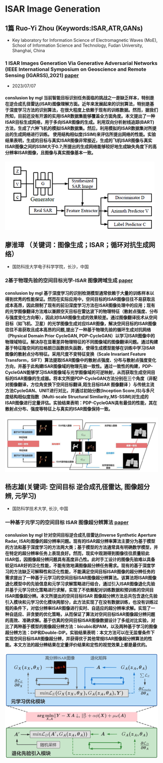 #  ISAR Image Generation
## 1篇 Ruo-Yi Zhou (Keywords:ISAR,ATR,GANs)
- Key laboratory for Information Science of Electromagnetic Waves (MoE), School of Information Science and 
  Technology, Fudan University, Shanghai, China
### 1 ISAR Images Generation Via Generative Adversarial Networks (IEEE International Symposium on Geoscience and Remote Sensing (IGARSS),2021)  [paper](images/ISAR_Images_Generation_Via_Generative_Adversarial_Networks.pdf)
- 2023/07/07
#### conslusion by mgl 当前智能目标识别任务面临的挑战之一是缺乏样本，特别是在逆合成孔径雷达(ISAR)图像理解方面。近年来发展起来的识别算法，特别是基于深度学习方法的识别算法，在很大程度上依赖于现有的训练数据。然而，据我们所知，目前还没有开源的实用ISAR数据集能够覆盖全方面角度。本文提出了一种ISAR目标生成网络，用于多向ISAR图像的生成。利用双向分析射线追踪(BART)方法，生成了六种飞机的模拟ISAR数据集。然后，利用模拟的ISAR数据集对所提出的生成网络进行训练。 使用结构相似度(SSIM)来评估所提出网络的性能。实验结果表明，生成的目标与真实ISAR图像非常接近，生成的飞机ISAR图像与真实ISAR图像之间的SSIM大于0.7;所提出的生成网络能够较好地生成缺失角度下的高分辨率ISAR图像，且图像与真实图像基本一致。

![流程图](images/ISAR-1.png)

##  廖淮璋 （关键词：图像生成；ISAR；循环对抗生成网络）
- 国防科技大学电子科学学院，长沙，中国
### 2基于物理先验的空间目标光学-ISAR 图像跨域生成  [paper](images/R23063_P_editing.pdf)
#### conslusion by mgl  基于深度学习的识别检测模型通常依赖于大量的训练样本以得到优秀的性能保证。然而在实际应用中，空间目标的ISAR图像往往不易获取且成本高昂，因此限制了现有的前沿深度学习方法在ISAR图像处理中的应用；现有的光学图像翻译方法难以兼顾空天目标在雷达波下的物理特征（散射点强度、分布与强度变化方向等），因此对ISAR图像生成的效果较差。通过图像翻译技术从空间目标（如飞机、卫星）的光学图像生成对应ISAR图像，解决空间目标的ISAR图像往往不易获取且成本高昂的问题,提出了一种基于物理先验的循环生成对抗网络（Physical Domain Prior CycleGAN, PDP-CycleGAN）以学习ISAR图像中的物理域特征。解决存在显著差异物理特征的不同图像域的图像翻译问题。通过构建基于特征隐空间的拉格朗日函数损失函数，使得生成模型能够在训练中学习ISAR图像的散射点分布特征。采用尺度不变特征变换（Scale Invariant Feature Transform，SIFT）算法提取ISAR图像中的散射点强度、分布与散射点强度变化方向，并基于此构建ISAR图像域的物理先验一致性。通过一致性的构建，PDP-CycleGAN能够学习ISAR图像域与光学图像域的可逆映射，从而获取生成空间目标的ISAR图像的生成器。将本文所提PDP-CycleGAN方法分别在三个角度（非配对图像翻译，方位角变换下空间目标翻译,陌生目标ISAR 图像翻译 ）与传统主流方法CycleGAN、UNIT进行对比，并通过初始分数(Inception Score,IS)与多尺度结构相似度指数（Multi-scale Structural Similarity,MS-SSIM)对生成的ISAR图像进行定量评估。实验结果表明：PDP-CycleGAN具有最佳的性能，其在散射点分布、强度等特征上与真实的ISAR图像保持一致。
![流程图](images/R23063_1.jpg)

## 杨志雄(关键词: 空间目标 逆合成孔径雷达, 图像超分辨, 元学习)
- 国防科学技术大学, 长沙, 中国
### 一种基于元学习的空间目标 ISAR 图像超分辨算法  [paper](images/R23062_P_editing.pdf)
#### conslusion by mgl 针对空间目标逆合成孔径雷达(Inverse Synthetic Aperture Radar, ISAR)图像的超分辨率问题。现有的ISAR超分辨率算法主要分为基于模型的方法和基于深度学习的方法两大类；基于模型的方法通常具有明确数学模型，并在特定的超分辨率任务上表现良好。然而，现实中观测得到图像往往质量较此ISAR低，因图像超分辨问题具有高度非凸性。此时手工设计的图像先验难以具备较足ISAR好的泛化性能，不能有效地满图像超分辨任务需求。现有的基于深度学习的方法缺乏可解释性和泛化性能，不能满足空间目标ISAR图像的超分辨任务的需求提出了一种基于元学习的空间目标ISAR图像超分辨算法。该算法将ISAR图像退化模型中的先验信息和元学习求解策略进行结合，通过引入ISAR图像退化先验并基于元学习优化策略进行求解，实现了不依赖配对训练数据和预训练的空间目ISAR图像超分辨。本文所提出的空间目标ISAR 图像超分辨方法总共包含退化先验引入模块和元学习优化模块两部分，此方法实现了在没有数据训练，也没有训练过程的条件下，对低分辨率ISAR图像进行实时、自适应的超分辨率求解。实现了一种自适应、非贪婪的优化策略，从而保证了算法对空间目标ISAR图像超分辨问题的高效、准确求解。基于仿真的空间目标ISAR图像数据设计了多组对比实验，对比了两种基于模型的图像超分辨方法：bicubic和PAM，以及两种基于学习的图像超分辨方法：DIP和Double-DIP。实验结果表明：本文方法可以在无监督条件下实现空间目标ISAR图像超分辨，并获得优于其他常规ISAR图像超分辨算法的性能。本文方法的超分辨结果在定量评价结果和定性的视觉效果上都是最优的。
![流程图](images/R23062_1.jpg)

  
